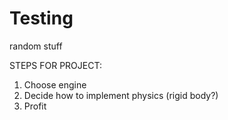 # Testing
random stuff

STEPS FOR PROJECT:
1. Choose engine
2. Decide how to implement physics (rigid body?)
3. Profit
